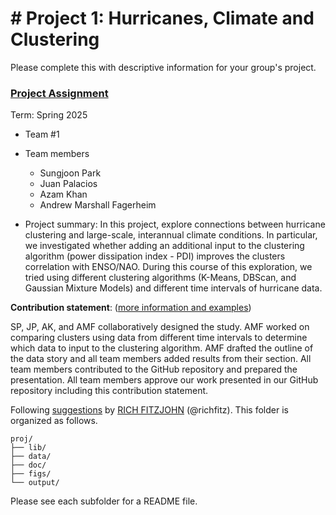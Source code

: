 # # Project 1: Hurricanes, Climate and Clustering
Please complete this with descriptive information for your group's project.

### [Project Assignment](doc/Proj1_desc.md)

Term: Spring 2025

+ Team #1
+ Team members
    + Sungjoon Park
    + Juan Palacios
    + Azam Khan
    + Andrew Marshall Fagerheim


+ Project summary: In this project, explore connections between hurricane clustering and large-scale, interannual climate conditions. In particular, we investigated whether adding an additional input to the clustering algorithm (power dissipation index - PDI) improves the clusters correlation with ENSO/NAO. During this course of this exploration, we tried using different clustering algorithms (K-Means, DBScan, and Gaussian Mixture Models) and different time intervals of hurricane data.
  
**Contribution statement**: ([more information and examples](doc/a_note_on_contributions.md))

SP, JP, AK, and AMF collaboratively designed the study. AMF worked on comparing clusters using data from different time intervals to determine which data to input to the clustering algorithm. AMF drafted the outline of the data story and all team members added results from their section.
All team members contributed to the GitHub repository and prepared the presentation. All team members approve our work presented in our GitHub repository including this contribution statement.

Following [suggestions](http://nicercode.github.io/blog/2013-04-05-projects/) by [RICH FITZJOHN](http://nicercode.github.io/about/#Team) (@richfitz). This folder is organized as follows.

```
proj/
├── lib/
├── data/
├── doc/
├── figs/
└── output/
```

Please see each subfolder for a README file.
